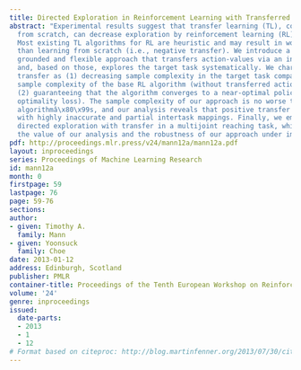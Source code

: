 ```yaml
---
title: Directed Exploration in Reinforcement Learning with Transferred Knowledge
abstract: "Experimental results suggest that transfer learning (TL), compared to learning
  from scratch, can decrease exploration by reinforcement learning (RL) algorithms.
  Most existing TL algorithms for RL are heuristic and may result in worse performance
  than learning from scratch (i.e., negative transfer). We introduce a theoretically
  grounded and flexible approach that transfers action-values via an intertask mapping
  and, based on those, explores the target task systematically. We characterize positive
  transfer as (1) decreasing sample complexity in the target task compared to the
  sample complexity of the base RL algorithm (without transferred action-values) and
  (2) guaranteeing that the algorithm converges to a near-optimal policy (i.e., negligible
  optimality loss). The sample complexity of our approach is no worse than the base
  algorithmâ\x80\x99s, and our analysis reveals that positive transfer can occur even
  with highly inaccurate and partial intertask mappings. Finally, we empirically test
  directed exploration with transfer in a multijoint reaching task, which highlights
  the value of our analysis and the robustness of our approach under imperfect conditions."
pdf: http://proceedings.mlr.press/v24/mann12a/mann12a.pdf
layout: inproceedings
series: Proceedings of Machine Learning Research
id: mann12a
month: 0
firstpage: 59
lastpage: 76
page: 59-76
sections: 
author:
- given: Timothy A.
  family: Mann
- given: Yoonsuck
  family: Choe
date: 2013-01-12
address: Edinburgh, Scotland
publisher: PMLR
container-title: Proceedings of the Tenth European Workshop on Reinforcement Learning
volume: '24'
genre: inproceedings
issued:
  date-parts:
  - 2013
  - 1
  - 12
# Format based on citeproc: http://blog.martinfenner.org/2013/07/30/citeproc-yaml-for-bibliographies/
---
```

